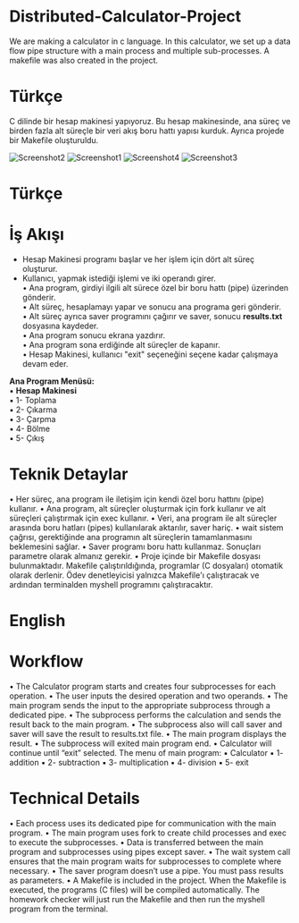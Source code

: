 # Distributed-Calculator-Project
We are making a calculator in c language. In this calculator, we set up a data flow pipe structure with a main process and multiple sub-processes. A makefile was also created in the project.
# Türkçe
C dilinde bir hesap makinesi yapıyoruz. Bu hesap makinesinde, ana süreç ve birden fazla alt süreçle bir veri akış boru hattı yapısı kurduk. Ayrıca projede bir Makefile oluşturuldu.

![Screenshot2](https://github.com/user-attachments/assets/0675c69c-ce21-4c84-a8b6-4966e64ec3f4)
![Screenshot1](https://github.com/user-attachments/assets/de61dec5-4a76-4945-9695-2c72e4c6a2a1)
![Screenshot4](https://github.com/user-attachments/assets/aec26c65-11a0-41f3-8142-cf2b7e8d91b3)
![Screenshot3](https://github.com/user-attachments/assets/f3384cb1-a549-4c8c-b3de-421c7e12d243)
# Türkçe
# İş Akışı
* Hesap Makinesi programı başlar ve her işlem için dört alt süreç oluşturur.
* Kullanıcı, yapmak istediği işlemi ve iki operandı girer.  
• Ana program, girdiyi ilgili alt sürece özel bir boru hattı (pipe) üzerinden gönderir.  
• Alt süreç, hesaplamayı yapar ve sonucu ana programa geri gönderir.  
• Alt süreç ayrıca saver programını çağırır ve saver, sonucu **results.txt** dosyasına kaydeder.  
• Ana program sonucu ekrana yazdırır.  
• Ana program sona erdiğinde alt süreçler de kapanır.  
• Hesap Makinesi, kullanıcı "exit" seçeneğini seçene kadar çalışmaya devam eder.  

**Ana Program Menüsü:**  
▪ **Hesap Makinesi**  
▪ 1- Toplama  
▪ 2- Çıkarma  
▪ 3- Çarpma  
▪ 4- Bölme  
▪ 5- Çıkış

# Teknik Detaylar
• Her süreç, ana program ile iletişim için kendi özel boru hattını (pipe) kullanır. 
• Ana program, alt süreçler oluşturmak için fork kullanır ve alt süreçleri çalıştırmak için exec kullanır.
• Veri, ana program ile alt süreçler arasında boru hatları (pipes) kullanılarak aktarılır, saver hariç.
• wait sistem çağrısı, gerektiğinde ana programın alt süreçlerin tamamlanmasını beklemesini sağlar.
• Saver programı boru hattı kullanmaz. Sonuçları parametre olarak almanız gerekir.
• Proje içinde bir Makefile dosyası bulunmaktadır. Makefile çalıştırıldığında, programlar (C dosyaları) otomatik olarak derlenir. Ödev denetleyicisi yalnızca Makefile'ı çalıştıracak ve ardından terminalden myshell programını çalıştıracaktır.


# English
# Workflow
• The Calculator program starts and creates four subprocesses for each operation.
• The user inputs the desired operation and two operands.
• The main program sends the input to the appropriate subprocess through a dedicated pipe.
• The subprocess performs the calculation and sends the result back to the main program.
• The subprocess also will call saver and saver will save the result to results.txt file.
• The main program displays the result.
• The subprocess will exited main program end.
• Calculator will continue until “exit” selected. The menu of main program:
▪ Calculator
▪ 1- addition
▪ 2- subtraction
▪ 3- multiplication
▪ 4- division
▪ 5- exit

# Technical Details
• Each process uses its dedicated pipe for communication with the main program.
• The main program uses fork to create child processes and exec to execute the subprocesses.
• Data is transferred between the main program and subprocesses using pipes except saver.
• The wait system call ensures that the main program waits for subprocesses to complete where necessary.
• The saver program doesn’t use a pipe. You must pass results as parameters.
• A Makefile is included in the project. When the Makefile is executed, the programs (C files) will be compiled automatically. The homework checker will just run the Makefile and then run the myshell program from the terminal.


